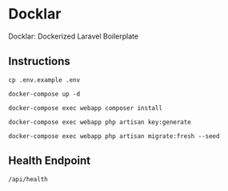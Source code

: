 # Docklar

Docklar: Dockerized Laravel Boilerplate

## Instructions

```
cp .env.example .env

docker-compose up -d

docker-compose exec webapp composer install

docker-compose exec webapp php artisan key:generate

docker-compose exec webapp php artisan migrate:fresh --seed
```

## Health Endpoint
`/api/health`
